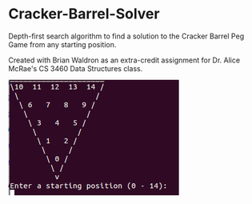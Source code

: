 # Cracker-Barrel-Solver
Depth-first search algorithm to find a solution to the Cracker Barrel Peg Game from any starting position.

Created with Brian Waldron as an extra-credit assignment for Dr. Alice McRae's CS 3460 Data Structures class.

<img src="https://github.com/hunterirving/Cracker-Barrel-Solver/blob/master/pegpic.png">
